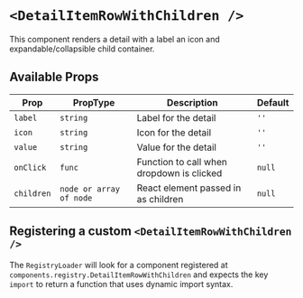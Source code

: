 # `<DetailItemRowWithChildren />`

This component renders a detail with a label an icon and expandable/collapsible child container.

## Available Props

| Prop       | PropType                | Description                               | Default |
| ---------- | ----------------------- | ----------------------------------------- | ------- |
| `label`    | `string`                | Label for the detail                      | `''`    |
| `icon`     | `string`                | Icon for the detail                       | `''`    |
| `value`    | `string`                | Value for the detail                      | `''`    |
| `onClick`  | `func`                  | Function to call when dropdown is clicked | `null`  |
| `children` | `node or array of node` | React element passed in as children       | `null`  |

## Registering a custom `<DetailItemRowWithChildren />`

The `RegistryLoader` will look for a component registered at `components.registry.DetailItemRowWithChildren` and expects the key `import` to return a function that uses dynamic import syntax.
